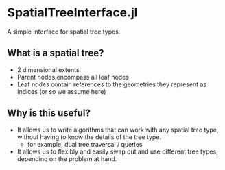 # SpatialTreeInterface.jl

A simple interface for spatial tree types.

## What is a spatial tree?

- 2 dimensional extents
- Parent nodes encompass all leaf nodes
- Leaf nodes contain references to the geometries they represent as indices (or so we assume here)

## Why is this useful?

- It allows us to write algorithms that can work with any spatial tree type, without having to know the details of the tree type.
    - for example, dual tree traversal / queries
- It allows us to flexibly and easily swap out and use different tree types, depending on the problem at hand.
